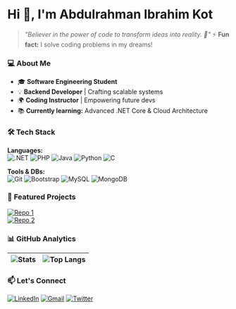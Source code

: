 # Hi 👋, I'm Abdulrahman Ibrahim Kot  

> *"Believer in the power of code to transform ideas into reality. 🚀"*
> ⚡ **Fun fact:** I solve coding problems in my dreams!  

### 💻 **About Me**  
- 🎓 **Software Engineering Student**  
- 💡 **Backend Developer** | Crafting scalable systems  
- 🌍 **Coding Instructor** | Empowering future devs  
- 📚 **Currently learning:** Advanced .NET Core & Cloud Architecture  

### 🛠 **Tech Stack**  
**Languages:**  
![.NET](https://img.shields.io/badge/.NET-512BD4?logo=dotnet&logoColor=white)
![PHP](https://img.shields.io/badge/PHP-777BB4?logo=php&logoColor=white)
![Java](https://img.shields.io/badge/Java-ED8B00?logo=openjdk&logoColor=white)
![Python](https://img.shields.io/badge/Python-3776AB?logo=python&logoColor=white)
![C](https://img.shields.io/badge/C-00599C?logo=c&logoColor=white)

**Tools & DBs:**  
![Git](https://img.shields.io/badge/Git-F05032?logo=git&logoColor=white)
![Bootstrap](https://img.shields.io/badge/Bootstrap-7952B3?style=for-the-badge&logo=bootstrap&logoColor=white)
![MySQL](https://img.shields.io/badge/MySQL-4479A1?logo=mysql&logoColor=white)
![MongoDB](https://img.shields.io/badge/MongoDB-47A248?logo=mongodb&logoColor=white)

### 🌟 **Featured Projects**  
[![Repo 1](https://github-readme-stats.vercel.app/api/pin/?username=Abdelruhman-elkot&repo=your-repo-1&theme=merko)](https://github.com/Abdelruhman-elkot/IA_System)  
[![Repo 2](https://github-readme-stats.vercel.app/api/pin/?username=Abdelruhman-elkot&repo=your-repo-2&theme=merko)](https://github.com/Abdelruhman-elkot/User_Manager_Program)  

### 📊 **GitHub Analytics**  
| ![Stats](https://github-readme-stats.vercel.app/api?username=Abdelruhman-elkot&show_icons=true&theme=merko) | ![Top Langs](https://github-readme-stats.vercel.app/api/top-langs/?username=Abdelruhman-elkot&layout=compact&theme=merko) |
|-------------------------------------------------------------------------------------------------------------|-------------------------------------------------------------------------------------------------------------------------|

### 📫 **Let's Connect**  
[![LinkedIn](https://img.shields.io/badge/LinkedIn-0077B5?logo=linkedin&logoColor=white)](https://www.linkedin.com/in/abdelrahman-ibrahim-kot-a82099215/)
[![Gmail](https://img.shields.io/badge/Gmail-D14836?logo=gmail&logoColor=white)](mailto:3bdo3lkot@gmail.com)
[![Twitter](https://img.shields.io/badge/Twitter-1DA1F2?logo=twitter&logoColor=white)](https://x.com/3bdo_3lkot)
